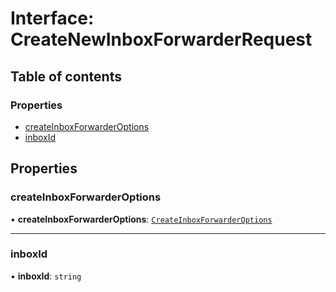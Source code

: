 # Interface: CreateNewInboxForwarderRequest

## Table of contents

### Properties

- [createInboxForwarderOptions](CreateNewInboxForwarderRequest.md#createinboxforwarderoptions)
- [inboxId](CreateNewInboxForwarderRequest.md#inboxid)

## Properties

### <a id="createinboxforwarderoptions" name="createinboxforwarderoptions"></a> createInboxForwarderOptions

• **createInboxForwarderOptions**: [`CreateInboxForwarderOptions`](CreateInboxForwarderOptions.md)

___

### <a id="inboxid" name="inboxid"></a> inboxId

• **inboxId**: `string`

